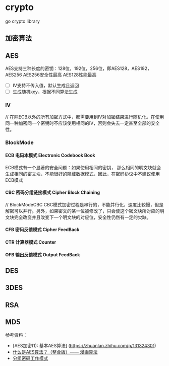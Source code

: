 # crypto
go crypto library

## 加密算法

## AES
AES支持三种长度的密钥：128位，192位，256位，即AES128，AES192，AES256
AES256安全性最高
AES128性能最高

- [ ] IV支持不传入值，默认生成且返回
- [ ] 生成随机key，根据不同算法生成

### IV
// 在除ECB以外的所有加密方式中，都需要用到IV对加密结果进行随机化。在使用同一种加密同一个密钥时不应该使用相同的IV，否则会失去一定甚至全部的安全性。

### BlockMode
#### ECB 电码本模式    Electronic Codebook Book
ECB模式有一个显著的安全问题：如果使用相同的密钥， 那么相同的明文块就会生成相同的密文块，不能很好的隐藏数据模式，因此，在密码协议中不建议使用ECB模式

#### CBC 密码分组链接模式    Cipher Block Chaining
// BlockModeCBC CBC模式加密过程是串行的，不能并行化，速度比较慢，但是解密可以并行。另外，如果密文的某一位被修改了，只会使这个密文块所对应的明文块完全改变并且改变下一个明文块的对应位，安全性仍然有一定的欠缺。

#### CFB 密码反馈模式    Cipher FeedBack
#### CTR 计算器模式    Counter
#### OFB 输出反馈模式    Output FeedBack

## DES
## 3DES
## RSA
## MD5




参考资料：
- [AES加密(1): 基本AES算法] (https://zhuanlan.zhihu.com/p/131324301)
- [什么是AES算法？（整合版）—— 漫画算法](https://www.cxyxiaowu.com/3239.html)
- [分组密码工作模式](https://zh.wikipedia.org/wiki/%E5%88%86%E7%BB%84%E5%AF%86%E7%A0%81%E5%B7%A5%E4%BD%9C%E6%A8%A1%E5%BC%8F)